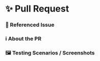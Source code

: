# ✨ Pull Request

### 📓 Referenced Issue

<!-- Please link the related issue. Use # before the issue number and use the verbs 'fixes', 'resolves' to auto-link it, for eg, Fixes: #&lt;issue-number&gt; -->

### ℹ️ About the PR

<!-- Please provide a description of your solution if it is not clear in the related issue or if the PR has a breaking change. If there is an interesting topic to discuss or you have questions or there is an issue with electron or another library that you have used. -->

### 🖼️ Testing Scenarios / Screenshots

<!-- Please include screenshots or gif to showcase the final output. Also, try to explain the testing you did to validate your change.  -->
